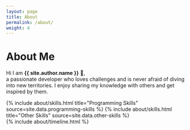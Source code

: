 ```yaml
---
layout: page
title: About
permalink: /about/
weight: 4
---
```


# **About Me**

Hi I am **{{ site.author.name }}** :wave:,<br>
a passionate developer who loves challenges and is never afraid of diving into new territories. I enjoy sharing my knowledge with others and get inspired by them.

<div class="row">
{% include about/skills.html title="Programming Skills" source=site.data.programming-skills %}
{% include about/skills.html title="Other Skills" source=site.data.other-skills %}
</div>

<div class="row">
{% include about/timeline.html %}
</div>